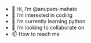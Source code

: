 - 👋 Hi, I’m @anupam-mahato
- 👀 I’m interested in coding 
- 🌱 I’m currently learning python 
- 💞️ I’m looking to collaborate on 
- 📫 How to reach me 

<!---
anupam-mahato/anupam-mahato is a ✨ special ✨ repository because its `README.md` (this file) appears on your GitHub profile.
You can click the Preview link to take a look at your changes.
--->
